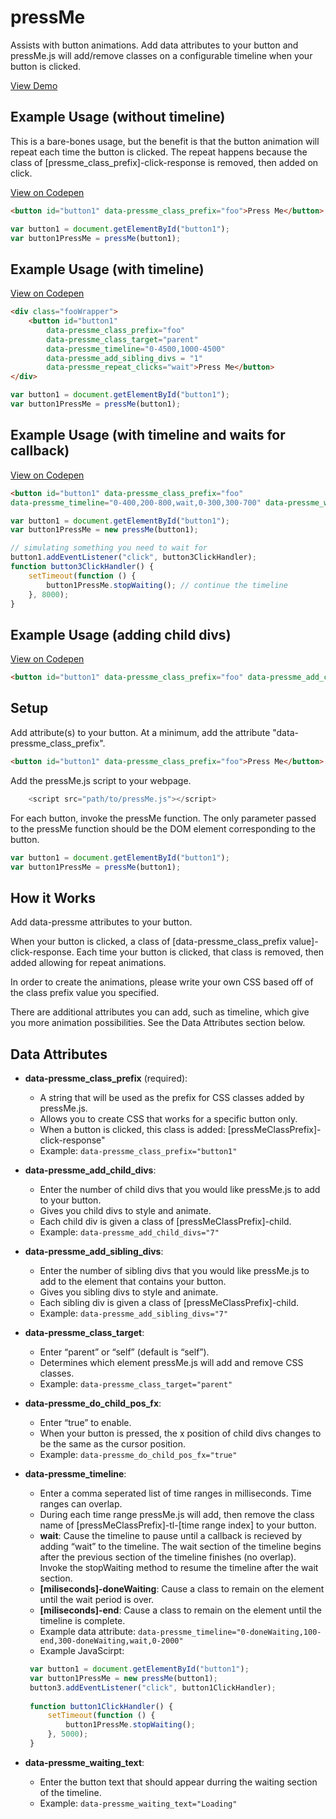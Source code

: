 # pressMe

Assists with button animations. Add data attributes to your button and pressMe.js will add/remove classes on a configurable timeline when your button is clicked.

<a href="https://codepen.io/edtalmadge/pen/ZrYLNY">View Demo</a>

## Example Usage (without timeline)
This is a bare-bones usage, but the benefit is that the button animation will repeat each time the button is clicked. The repeat happens because the class of [pressme_class_prefix]-click-response is removed, then added on click.

<a href="https://codepen.io/edtalmadge/pen/XZWpBd">View on Codepen</a>

```html
<button id="button1" data-pressme_class_prefix="foo">Press Me</button>
```
```javascript
var button1 = document.getElementById("button1");
var button1PressMe = pressMe(button1);
```
## Example Usage (with timeline)

<a href="https://codepen.io/edtalmadge/pen/ddyNBd">View on Codepen</a>

```html
<div class="fooWrapper">
    <button id="button1"
        data-pressme_class_prefix="foo"
        data-pressme_class_target="parent"
        data-pressme_timeline="0-4500,1000-4500" 
        data-pressme_add_sibling_divs = "1"
        data-pressme_repeat_clicks="wait">Press Me</button>
</div>
```
```javascript
var button1 = document.getElementById("button1");
var button1PressMe = pressMe(button1);
```

## Example Usage (with timeline and waits for callback)

<a href="https://codepen.io/edtalmadge/pen/rJNyBW">View on Codepen</a>

```html
<button id="button1" data-pressme_class_prefix="foo" 
data-pressme_timeline="0-400,200-800,wait,0-300,300-700" data-pressme_waiting_text="Loading">Press Me</button>
```
```javascript
var button1 = document.getElementById("button1");
var button1PressMe = new pressMe(button1);

// simulating something you need to wait for
button1.addEventListener("click", button3ClickHandler);
function button3ClickHandler() {
    setTimeout(function () {
        button1PressMe.stopWaiting(); // continue the timeline
    }, 8000);
}
```

## Example Usage (adding child divs)

<a href="https://codepen.io/edtalmadge/pen/ZrYLNY">View on Codepen</a>

```html
<button id="button1" data-pressme_class_prefix="foo" data-pressme_add_child_divs="3" data-pressme_do_child_pos_fx="true">Press Me</button>
```

## Setup
Add attribute(s) to your button. At a minimum, add the attribute "data-pressme_class_prefix".
```html
<button id="button1" data-pressme_class_prefix="foo">Press Me</button>
```

Add the pressMe.js script to your webpage.
```javascript
    <script src="path/to/pressMe.js"></script>
```
For each button, invoke the pressMe function. The only parameter passed to the pressMe function should be the DOM element corresponding to the button.
```javascript
var button1 = document.getElementById("button1");
var button1PressMe = pressMe(button1);
```

## How it Works

Add data-pressme attributes to your button.

When your button is clicked, a class of [data-pressme_class_prefix value]-click-response. Each time your button is clicked, that class is removed, then added allowing for repeat animations. 

 In order to create the animations, please write your own CSS based off of the class prefix value you specified.

There are additional attributes you can add, such as timeline, which give you more animation possibilities. See the Data Attributes section below.

## Data Attributes

* **data-pressme_class_prefix** (required):  
    * A string that will be used as the prefix for CSS classes added by pressMe.js. 
    * Allows you to create CSS that works for a specific button only. 
    * When a button is clicked, this class is added: [pressMeClassPrefix]-click-response"
    * Example: `data-pressme_class_prefix="button1"`

* **data-pressme_add_child_divs**: 
  * Enter the number of child divs that you would like pressMe.js to add to your button. 
  * Gives you child divs to style and animate. 
  * Each child div is given a class of [pressMeClassPrefix]-child.
  * Example: `data-pressme_add_child_divs="7"`

* **data-pressme_add_sibling_divs**: 
  * Enter the number of sibling divs that you would like pressMe.js to add to the element that contains your button. 
  * Gives you sibling divs to style and animate. 
  * Each sibling div is given a class of [pressMeClassPrefix]-child.
  * Example: `data-pressme_add_sibling_divs="7"`


* **data-pressme_class_target**: 
  * Enter &ldquo;parent&rdquo; or &ldquo;self&rdquo; (default is &ldquo;self&rdquo;).
  * Determines which element pressMe.js will add and remove CSS classes.
  * Example: `data-pressme_class_target="parent"`

* **data-pressme_do_child_pos_fx**: 
  * Enter &ldquo;true&rdquo; to enable.
  * When your button is pressed, the x position of child divs changes to be the same as the cursor position.
  * Example: `data-pressme_do_child_pos_fx="true"`

 * **data-pressme_timeline**: 
   * Enter a comma seperated list of time ranges in milliseconds. Time ranges can overlap.
   * During each time range pressMe.js will add, then remove the class name of [pressMeClassPrefix]-tl-[time range index] to your button.
   * **wait**: Cause the timeline to pause until a callback is recieved by adding &ldquo;wait&rdquo; to the timeline. The wait section of the timeline begins after the previous section of the timeline finishes (no overlap). Invoke the stopWaiting method to resume the timeline after the wait section.
   * **[miliseconds]-doneWaiting**: Cause a class to remain on the element until the wait period is over.
   * **[miliseconds]-end**: Cause a class to remain on the element until the timeline is complete.
   * Example data attribute: `data-pressme_timeline="0-doneWaiting,100-end,300-doneWaiting,wait,0-2000"`
   * Example JavaScirpt:
   ```javascript
    var button1 = document.getElementById("button1");
    var button1PressMe = new pressMe(button1);
    button3.addEventListener("click", button1ClickHandler);
    
    function button1ClickHandler() {
        setTimeout(function () {
            button1PressMe.stopWaiting();
        }, 5000);
    }
   ```
* **data-pressme_waiting_text**: 
  * Enter the button text that should appear durring the waiting section of the timeline.
  * Example: `data-pressme_waiting_text="Loading"`